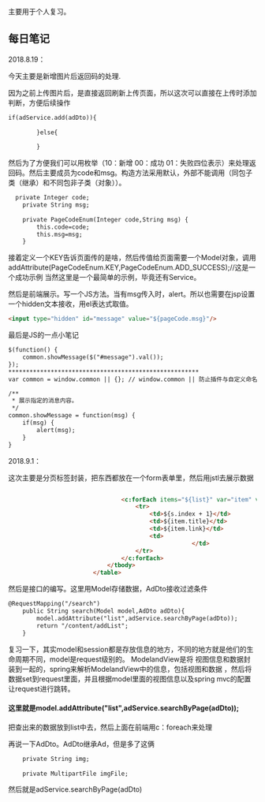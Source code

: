 

主要用于个人复习。


## 每日笔记

2018.8.19：

今天主要是新增图片后返回码的处理.

因为之前上传图片后，是直接返回刷新上传页面，所以这次可以直接在上传时添加判断，方便后续操作

``` HTML
if(adService.add(adDto)){
		
		}else{
			
		}
```

然后为了方便我们可以用枚举（10：新增 00：成功 01：失败四位表示）来处理返回码。然后主要成员为code和msg。构造方法采用默认，外部不能调用（同包子类（继承）和不同包非子类（对象））。
``` HTML
  private Integer code;
	private String msg;
	
	private PageCodeEnum(Integer code,String msg) {
		this.code=code;
		this.msg=msg;
	}
```

接着定义一个KEY告诉页面传的是啥，然后传值给页面需要一个Model对象，调用addAttribute(PageCodeEnum.KEY,PageCodeEnum.ADD_SUCCESS);//这是一个成功示例  当然这里是一个最简单的示例，毕竟还有Service。

然后是前端展示。写一个JS方法。当有msg传入时，alert。所以也需要在jsp设置一个hidden文本接收，用el表达式取值。
``` HTML
<input type="hidden" id="message" value="${pageCode.msg}"/>
```

最后是JS的一点小笔记
``` HTML
$(function() {
	common.showMessage($("#message").val());
});
******************************************************
var common = window.common || {}; // window.common || 防止插件与自定义命名空间重名而bug

/**
 * 展示指定的消息内容。
 */
common.showMessage = function(msg) {
	if(msg) {
		alert(msg);
	}
}
```

2018.9.1：

这次主要是分页标签封装，把东西都放在一个form表单里，然后用jstl去展示数据

``` HTML

								<c:forEach items="${list}" var="item" varStatus="s">
									<tr>
										<td>${s.index + 1}</td>
										<td>${item.title}</td>
										<td>${item.link}</td>
										<td>
													</td>
									</tr>
								</c:forEach>
							</tbody>
						</table>									
```

然后是接口的编写。这里用Model存储数据，AdDto接收过滤条件

``` HTML
@RequestMapping("/search")
	public String search(Model model,AdDto adDto){
		model.addAttribute("list",adService.searchByPage(adDto));
		return "/content/addList";
	}								
```

复习一下，其实model和session都是存放信息的地方，不同的地方就是他们的生命周期不同，model是request级别的。
ModelandView是将  视图信息和数据封装到一起的，spring来解析ModelandView中的信息，包括视图和数据 ，然后将数据set到request里面，并且根据model里面的视图信息以及spring mvc的配置让request进行跳转。
####  这里就是model.addAttribute("list",adService.searchByPage(adDto)); 
把查出来的数据放到list中去，然后上面在前端用c：foreach来处理

再说一下AdDto。AdDto继承Ad，但是多了这俩
``` HTML
    private String img;
    
    private MultipartFile imgFile;							
```
然后就是adService.searchByPage(adDto)









